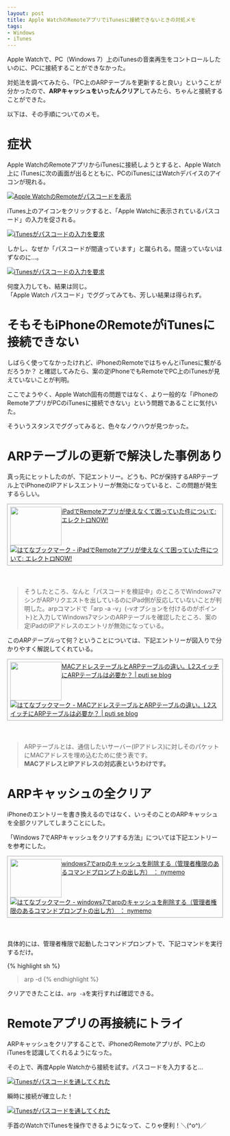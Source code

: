 ```yaml
---
layout: post
title: Apple WatchのRemoteアプリでiTunesに接続できないときの対処メモ
tags:
- Windows
- iTunes
---
```


Apple Watchで、PC（Windows 7）上のiTunesの音楽再生をコントロールしたいのに、PCに接続することができなかった。

対処法を調べてみたら、「PC上のARPテーブルを更新すると良い」ということが分かったので、**ARPキャッシュをいったんクリア**してみたら、ちゃんと接続することができた。

以下は、その手順についてのメモ。

# 症状

Apple WatchのRemoteアプリからiTunesに接続しようとすると、Apple Watch上に
iTunesに次の画面が出るとともに、PCのiTunesにはWatchデバイスのアイコンが現れる。

[![Apple WatchのRemoteがパスコードを表示][1a]][1a]

  [1a]: /images/Remote_on_Watch_requires_passcode.png

iTunes上のアイコンをクリックすると、「Apple Watchに表示されているパスコード」の入力を促される。

[![iTunesがパスコードの入力を要求][1b]][1b]

  [1b]: /images/passcode_required_on_iTunes.png

しかし、なぜか「パスコードが間違っています」と蹴られる。間違っていないはずなのに…。

[![iTunesがパスコードの入力を要求][2]][2]

  [2]: /images/passcode_rejected_on_iTunes.png

何度入力しても、結果は同じ。<br>
「Apple Watch パスコード」でググってみても、芳しい結果は得られず。


# そもそもiPhoneのRemoteがiTunesに接続できない

しばらく使ってなかったけれど、iPhoneのRemoteではちゃんとiTunesに繋がるだろうか？
と確認してみたら、案の定iPhoneでもRemoteでPC上のiTunesが見えていないことが判明。

ここでようやく、Apple Watch固有の問題ではなく、より一般的な「iPhoneのRemoteアプリがPCのiTunesに接続できない」という問題であることに気付いた。

そういうスタンスでググってみると、色々なノウハウが見つかった。

# ARPテーブルの更新で解決した事例あり

真っ先にヒットしたのが、下記エントリー。どうも、PCが保持するARPテーブル上でiPhoneのIPアドレスエントリーが無効になっていると、この問題が発生するらしい。

<div class="sharelink" style="padding: 6px; border: 1px solid #aaaaaa;  margin: 0px 0px 50px;"><a href="http://re-boost.cocolog-nifty.com/blog/2010/11/ipadremote-a5fa.html" title="iPadでRemoteアプリが使えなくて困っていた件について: エレクトロNOW!" target="_blank"><img src="http://capture.heartrails.com/120x90/shadow?http://re-boost.cocolog-nifty.com/blog/2010/11/ipadremote-a5fa.html" width="120" height="90" style="float: left;"></a><a href="http://re-boost.cocolog-nifty.com/blog/2010/11/ipadremote-a5fa.html" title="iPadでRemoteアプリが使えなくて困っていた件について: エレクトロNOW!" target="_blank">iPadでRemoteアプリが使えなくて困っていた件について: エレクトロNOW!</a><a href="http://b.hatena.ne.jp/entry/http://re-boost.cocolog-nifty.com/blog/2010/11/ipadremote-a5fa.html"><img src="http://b.hatena.ne.jp/entry/image/http://re-boost.cocolog-nifty.com/blog/2010/11/ipadremote-a5fa.html" alt="はてなブックマーク - iPadでRemoteアプリが使えなくて困っていた件について: エレクトロNOW!" title="はてなブックマーク - iPadでRemoteアプリが使えなくて困っていた件について: エレクトロNOW!"></a><br style="clear: both;" /></div>

>そうしたところ、なんと「パスコードを検証中」のところでWindows7マシンがARPリクエストを出しているのにiPad側が反応していないことが判明した。arpコマンドで「arp -a -v」(-vオプションを付けるのがポイント)と入力してWindows7マシンのARPテーブルを確認したところ、案の定iPadのIPアドレスのエントリが無効になっている。

この*ARPテーブル*って何？ということについては、下記エントリーが図入りで分かりやすく解説してくれている。

<div class="sharelink" style="padding: 6px; border: 1px solid #aaaaaa;  margin: 0px 0px 50px;"><a href="http://blog.putise.com/mac%E3%82%A2%E3%83%89%E3%83%AC%E3%82%B9%E3%83%86%E3%83%BC%E3%83%96%E3%83%AB%E3%81%A8arp%E3%83%86%E3%83%BC%E3%83%96%E3%83%AB%E3%81%AE%E9%81%95%E3%81%84%E3%80%82l2%E3%82%B9%E3%82%A4%E3%83%83%E3%83%81/" title="MACアドレステーブルとARPテーブルの違い。L2スイッチにARPテーブルは必要か？ | puti se blog" target="_blank"><img src="http://capture.heartrails.com/120x90/shadow?http://blog.putise.com/mac%E3%82%A2%E3%83%89%E3%83%AC%E3%82%B9%E3%83%86%E3%83%BC%E3%83%96%E3%83%AB%E3%81%A8arp%E3%83%86%E3%83%BC%E3%83%96%E3%83%AB%E3%81%AE%E9%81%95%E3%81%84%E3%80%82l2%E3%82%B9%E3%82%A4%E3%83%83%E3%83%81/" width="120" height="90" style="float: left;"></a><a href="http://blog.putise.com/mac%E3%82%A2%E3%83%89%E3%83%AC%E3%82%B9%E3%83%86%E3%83%BC%E3%83%96%E3%83%AB%E3%81%A8arp%E3%83%86%E3%83%BC%E3%83%96%E3%83%AB%E3%81%AE%E9%81%95%E3%81%84%E3%80%82l2%E3%82%B9%E3%82%A4%E3%83%83%E3%83%81/" title="MACアドレステーブルとARPテーブルの違い。L2スイッチにARPテーブルは必要か？ | puti se blog" target="_blank">MACアドレステーブルとARPテーブルの違い。L2スイッチにARPテーブルは必要か？ | puti se blog</a><a href="http://b.hatena.ne.jp/entry/http://blog.putise.com/mac%E3%82%A2%E3%83%89%E3%83%AC%E3%82%B9%E3%83%86%E3%83%BC%E3%83%96%E3%83%AB%E3%81%A8arp%E3%83%86%E3%83%BC%E3%83%96%E3%83%AB%E3%81%AE%E9%81%95%E3%81%84%E3%80%82l2%E3%82%B9%E3%82%A4%E3%83%83%E3%83%81/"><img src="http://b.hatena.ne.jp/entry/image/http://blog.putise.com/mac%E3%82%A2%E3%83%89%E3%83%AC%E3%82%B9%E3%83%86%E3%83%BC%E3%83%96%E3%83%AB%E3%81%A8arp%E3%83%86%E3%83%BC%E3%83%96%E3%83%AB%E3%81%AE%E9%81%95%E3%81%84%E3%80%82l2%E3%82%B9%E3%82%A4%E3%83%83%E3%83%81/" alt="はてなブックマーク - MACアドレステーブルとARPテーブルの違い。L2スイッチにARPテーブルは必要か？ | puti se blog" title="はてなブックマーク - MACアドレステーブルとARPテーブルの違い。L2スイッチにARPテーブルは必要か？ | puti se blog"></a><br style="clear: both;" /></div>

>ARPテーブルとは、通信したいサーバー(IPアドレス)に対しそのパケットにMACアドレスを埋め込むために使う表です。<br>
**MACアドレスとIPアドレスの対応表というわけです。**

# ARPキャッシュの全クリア

iPhoneのエントリーを書き換えるのではなく、いっそのことのARPキャッシュを全部クリアしてしまうことにした。

「Windows 7でARPキャッシュをクリアする方法」については下記エントリーを参考にした。

<div class="sharelink" style="padding: 6px; border: 1px solid #aaaaaa;  margin: 0px 0px 50px;"><a href="http://nymemo.com/windows/721/" title="windows7でarpのキャッシュを削除する（管理者権限のあるコマンドプロンプトの出し方） ： nymemo" target="_blank"><img src="http://capture.heartrails.com/120x90/shadow?http://nymemo.com/windows/721/" width="120" height="90" style="float: left;"></a><a href="http://nymemo.com/windows/721/" title="windows7でarpのキャッシュを削除する（管理者権限のあるコマンドプロンプトの出し方） ： nymemo" target="_blank">windows7でarpのキャッシュを削除する（管理者権限のあるコマンドプロンプトの出し方） ： nymemo</a><a href="http://b.hatena.ne.jp/entry/http://nymemo.com/windows/721/"><img src="http://b.hatena.ne.jp/entry/image/http://nymemo.com/windows/721/" alt="はてなブックマーク - windows7でarpのキャッシュを削除する（管理者権限のあるコマンドプロンプトの出し方） ： nymemo" title="はてなブックマーク - windows7でarpのキャッシュを削除する（管理者権限のあるコマンドプロンプトの出し方） ： nymemo"></a><br style="clear: both;" /></div>

具体的には、管理者権限で起動したコマンドプロンプトで、下記コマンドを実行するだけ。

{% highlight sh %}
> arp -d
{% endhighlight %}

クリアできたことは、`arp -a`を実行すれば確認できる。

# Remoteアプリの再接続にトライ

ARPキャッシュをクリアすることで、iPhoneのRemoteアプリが、PC上のiTunesを認識してくれるようになった。

その上で、再度Apple Watchから接続を試す。パスコードを入力すると…

[![iTunesがパスコードを通してくれた][3]][3]

  [3]: /images/pascode_accepted_on_iTunes.png

瞬時に接続が確立した！

[![iTunesがパスコードを通してくれた][4]][4]

  [4]: /images/Remote_on_Watch_connected.png

手首のWatchでiTunesを操作できるようになって、こりゃ便利！＼(^o^)／






